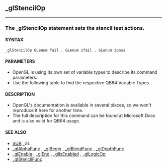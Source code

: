 ## _glStencilOp
---

### The _glStencilOp statement sets the stencil test actions.

#### SYNTAX

`_glStencilOp GLenum fail , GLenum zfail , GLenum zpass`

#### PARAMETERS
* OpenGL is using its own set of variable types to describe its command parameters.
* Use the following table to find the respective QB64 Variable Types .


#### DESCRIPTION
* OpenGL's documentation is available in several places, so we won't reproduce it here for another time.
* The full description for this command can be found at Microsoft Docs and is also valid for QB64 usage.


#### SEE ALSO
* [SUB](./SUB.md) _GL
* [_glAlphaFunc](./_glAlphaFunc.md) , [_glBegin](./_glBegin.md) , [_glBlendFunc](./_glBlendFunc.md) , [_glDepthFunc](./_glDepthFunc.md)
* [_glEnable](./_glEnable.md) , [_glEnd](./_glEnd.md) , [_glIsEnabled](./_glIsEnabled.md) , [_glLogicOp](./_glLogicOp.md)
* [_glStencilFunc](./_glStencilFunc.md)
